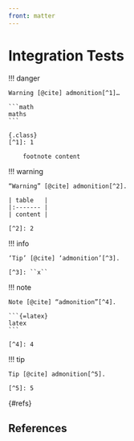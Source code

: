 ```yaml
---
front: matter
---
```


# Integration Tests

!!! danger
    
    Warning [@cite] admonition[^1]…
    
    ```math
    maths
    ```
    
    {.class}
    [^1]: 1
        
        footnote content

!!! warning
    
    “Warning” [@cite] admonition[^2].
    
    | table   |
    |:------- |
    | content |
    
    [^2]: 2

!!! info
    
    ‘Tip’ [@cite] ‘admonition’[^3].
    
    [^3]: ``x``

!!! note
    
    Note [@cite] “admonition”[^4].
    
    ```{=latex}
    latex
    ```
    
    [^4]: 4

!!! tip
    
    Tip [@cite] admonition[^5].
    
    [^5]: 5

{#refs}
## References

